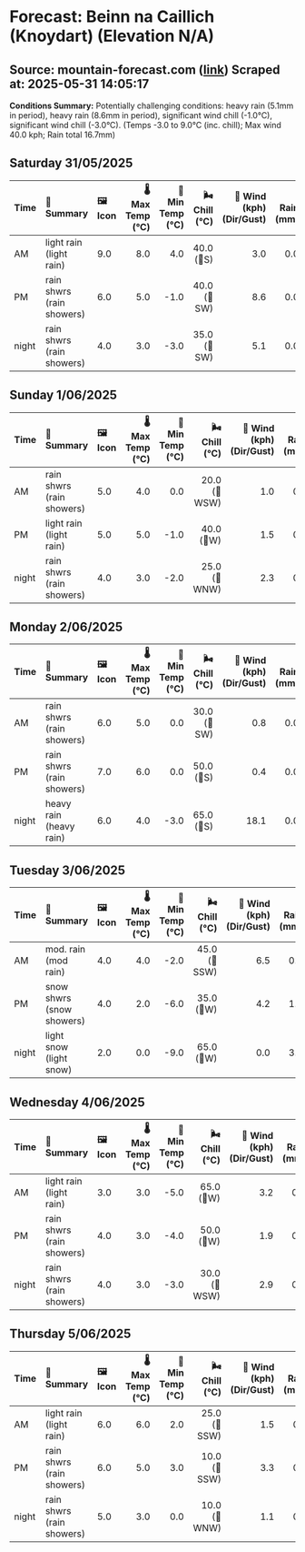 # Forecast: Beinn na Caillich (Knoydart) (Elevation N/A)
**Source:** mountain-forecast.com ([link](https://www.mountain-forecast.com/peaks/Beinn-na-Caillich-Knoydart/forecasts/785))
**Scraped at:** 2025-05-31 14:05:17
---

**Conditions Summary:** Potentially challenging conditions: heavy rain (5.1mm in period), heavy rain (8.6mm in period), significant wind chill (-1.0°C), significant wind chill (-3.0°C). (Temps -3.0 to 9.0°C (inc. chill); Max wind 40.0 kph; Rain total 16.7mm)

## Saturday 31/05/2025
| **Time** | **📝 Summary** | **🖼️ Icon** | **🌡️ Max Temp (°C)** | **🥶 Min Temp (°C)** | **🌬️ Chill (°C)** | **💨 Wind (kph) (Dir/Gust)** | **💧 Rain (mm)** | **❄️ Snow (cm)** | **☁️ Cloud Base (m)** | **🧊 Freezing Lvl (m)** |
|:------- |:------- |:----- |--------------: |-------------: |-----------: |---------------------: |---------: |----------: |---------------: |----------------: |
| AM      | light rain<br><span class="icon-desc">(light rain)</span> | 9.0 | 8.0 | 4.0 | 40.0<br>(🧭S) | 3.0 | 0.0 | 650 | 2150 |
| PM      | rain shwrs<br><span class="icon-desc">(rain showers)</span> | 6.0 | 5.0 | -1.0 | 40.0<br>(🧭SW) | 8.6 | 0.0 | 200 | 1750 |
| night   | rain shwrs<br><span class="icon-desc">(rain showers)</span> | 4.0 | 3.0 | -3.0 | 35.0<br>(🧭SW) | 5.1 | 0.0 | 650 | 1300 |

## Sunday 1/06/2025
| **Time** | **📝 Summary** | **🖼️ Icon** | **🌡️ Max Temp (°C)** | **🥶 Min Temp (°C)** | **🌬️ Chill (°C)** | **💨 Wind (kph) (Dir/Gust)** | **💧 Rain (mm)** | **❄️ Snow (cm)** | **☁️ Cloud Base (m)** | **🧊 Freezing Lvl (m)** |
|:------- |:------- |:----- |--------------: |-------------: |-----------: |---------------------: |---------: |----------: |---------------: |----------------: |
| AM      | rain shwrs<br><span class="icon-desc">(rain showers)</span> | 5.0 | 4.0 | 0.0 | 20.0<br>(🧭WSW) | 1.0 | 0.0 | 500 | 1350 |
| PM      | light rain<br><span class="icon-desc">(light rain)</span> | 5.0 | 5.0 | -1.0 | 40.0<br>(🧭W) | 1.5 | 0.0 | 850 | 1500 |
| night   | rain shwrs<br><span class="icon-desc">(rain showers)</span> | 4.0 | 3.0 | -2.0 | 25.0<br>(🧭WNW) | 2.3 | 0.0 | 350 | 1300 |

## Monday 2/06/2025
| **Time** | **📝 Summary** | **🖼️ Icon** | **🌡️ Max Temp (°C)** | **🥶 Min Temp (°C)** | **🌬️ Chill (°C)** | **💨 Wind (kph) (Dir/Gust)** | **💧 Rain (mm)** | **❄️ Snow (cm)** | **☁️ Cloud Base (m)** | **🧊 Freezing Lvl (m)** |
|:------- |:------- |:----- |--------------: |-------------: |-----------: |---------------------: |---------: |----------: |---------------: |----------------: |
| AM      | rain shwrs<br><span class="icon-desc">(rain showers)</span> | 6.0 | 5.0 | 0.0 | 30.0<br>(🧭SW) | 0.8 | 0.0 | 500 | 1350 |
| PM      | rain shwrs<br><span class="icon-desc">(rain showers)</span> | 7.0 | 6.0 | 0.0 | 50.0<br>(🧭S) | 0.4 | 0.0 | 750 | 1650 |
| night   | heavy rain<br><span class="icon-desc">(heavy rain)</span> | 6.0 | 4.0 | -3.0 | 65.0<br>(🧭S) | 18.1 | 0.0 | 100 | 1700 |

## Tuesday 3/06/2025
| **Time** | **📝 Summary** | **🖼️ Icon** | **🌡️ Max Temp (°C)** | **🥶 Min Temp (°C)** | **🌬️ Chill (°C)** | **💨 Wind (kph) (Dir/Gust)** | **💧 Rain (mm)** | **❄️ Snow (cm)** | **☁️ Cloud Base (m)** | **🧊 Freezing Lvl (m)** |
|:------- |:------- |:----- |--------------: |-------------: |-----------: |---------------------: |---------: |----------: |---------------: |----------------: |
| AM      | mod. rain<br><span class="icon-desc">(mod rain)</span> | 4.0 | 4.0 | -2.0 | 45.0<br>(🧭SSW) | 6.5 | 0.0 | 100 | 1300 |
| PM      | snow shwrs<br><span class="icon-desc">(snow showers)</span> | 4.0 | 2.0 | -6.0 | 35.0<br>(🧭W) | 4.2 | 1.0 | 150 | 1300 |
| night   | light snow<br><span class="icon-desc">(light snow)</span> | 2.0 | 0.0 | -9.0 | 65.0<br>(🧭W) | 0.0 | 3.0 | 250 | 750 |

## Wednesday 4/06/2025
| **Time** | **📝 Summary** | **🖼️ Icon** | **🌡️ Max Temp (°C)** | **🥶 Min Temp (°C)** | **🌬️ Chill (°C)** | **💨 Wind (kph) (Dir/Gust)** | **💧 Rain (mm)** | **❄️ Snow (cm)** | **☁️ Cloud Base (m)** | **🧊 Freezing Lvl (m)** |
|:------- |:------- |:----- |--------------: |-------------: |-----------: |---------------------: |---------: |----------: |---------------: |----------------: |
| AM      | light rain<br><span class="icon-desc">(light rain)</span> | 3.0 | 3.0 | -5.0 | 65.0<br>(🧭W) | 3.2 | 0.0 | 150 | 1150 |
| PM      | rain shwrs<br><span class="icon-desc">(rain showers)</span> | 4.0 | 3.0 | -4.0 | 50.0<br>(🧭W) | 1.9 | 0.0 | 400 | 1200 |
| night   | rain shwrs<br><span class="icon-desc">(rain showers)</span> | 4.0 | 3.0 | -3.0 | 30.0<br>(🧭WSW) | 2.9 | 0.0 | 650 | 1250 |

## Thursday 5/06/2025
| **Time** | **📝 Summary** | **🖼️ Icon** | **🌡️ Max Temp (°C)** | **🥶 Min Temp (°C)** | **🌬️ Chill (°C)** | **💨 Wind (kph) (Dir/Gust)** | **💧 Rain (mm)** | **❄️ Snow (cm)** | **☁️ Cloud Base (m)** | **🧊 Freezing Lvl (m)** |
|:------- |:------- |:----- |--------------: |-------------: |-----------: |---------------------: |---------: |----------: |---------------: |----------------: |
| AM      | light rain<br><span class="icon-desc">(light rain)</span> | 6.0 | 6.0 | 2.0 | 25.0<br>(🧭SSW) | 1.5 | 0.0 | 350 | 1550 |
| PM      | rain shwrs<br><span class="icon-desc">(rain showers)</span> | 6.0 | 5.0 | 3.0 | 10.0<br>(🧭SSW) | 3.3 | 0.0 | 100 | 1700 |
| night   | rain shwrs<br><span class="icon-desc">(rain showers)</span> | 5.0 | 3.0 | 0.0 | 10.0<br>(🧭WNW) | 1.1 | 0.0 | 300 | 1550 |